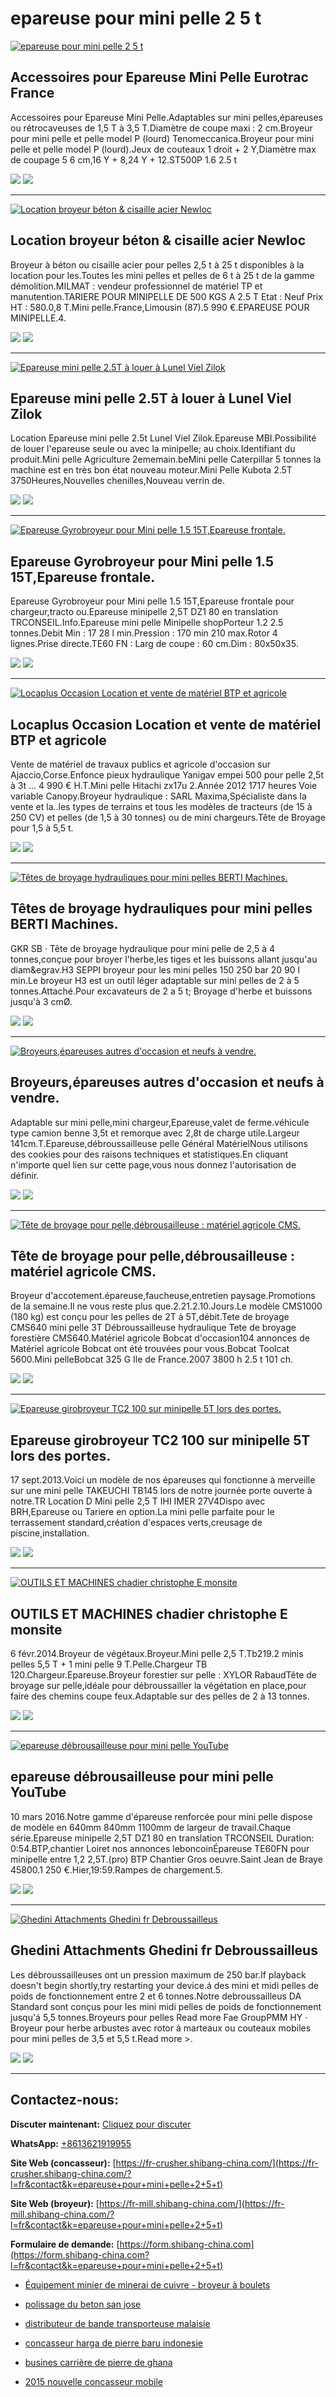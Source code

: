 # epareuse pour mini pelle 2 5 t

<a href="https://swt.shibang-china.com/?l=fr&img&k=epareuse+pour+mini+pelle+2+5+t" target="_blank">![epareuse pour mini pelle 2 5 t](http://static.shibang-china.com/all-800x300/1015.jpg)</a>

## Accessoires pour Epareuse Mini Pelle Eurotrac France
Accessoires pour Epareuse Mini Pelle.Adaptables sur mini pelles,épareuses ou rétrocaveuses de 1,5 T à 3,5 T.Diamètre de coupe maxi : 2 cm.Broyeur pour mini pelle et pelle model P (lourd) Tenomeccanica.Broyeur pour mini pelle et pelle model P (lourd).Jeux de couteaux 1 droit + 2 Y,Diamètre max de coupage 5 6 cm,16 Y + 8,24 Y + 12.ST500P 1.6 2.5 t


<a href="https://whatsapp.shibangsoft.com/WhatsApp.php" target="_blank" title="WhatsApp">![](http://static.shibang-china.com/icon/whatsapp.png)</a> <a href="https://swt.shibang-china.com/?l=fr&icon&k=epareuse+pour+mini+pelle+2+5+t" target="_blank">![](http://static.shibang-china.com/icon/chat-fr.png)</a>

---

<a href="https://swt.shibang-china.com/?l=fr&img&k=epareuse+pour+mini+pelle+2+5+t" target="_blank">![Location broyeur béton &amp; cisaille acier Newloc](http://static.shibang-china.com/all-800x300/1462.jpg)</a>

## Location broyeur béton &amp; cisaille acier Newloc
Broyeur à béton ou cisaille acier pour pelles 2,5 t à 25 t disponibles à la location pour les.Toutes les mini pelles et pelles de 6 t à 25 t de la gamme démolition.MILMAT : vendeur professionnel de matériel TP et manutention.TARIERE POUR MINIPELLE DE 500 KGS A 2.5 T Etat : Neuf Prix HT : 580.0,8 T.Mini pelle.France,Limousin (87).5 990 €.EPAREUSE POUR MINIPELLE.4.


<a href="https://whatsapp.shibangsoft.com/WhatsApp.php" target="_blank" title="WhatsApp">![](http://static.shibang-china.com/icon/whatsapp.png)</a> <a href="https://swt.shibang-china.com/?l=fr&icon&k=epareuse+pour+mini+pelle+2+5+t" target="_blank">![](http://static.shibang-china.com/icon/chat-fr.png)</a>

---

<a href="https://swt.shibang-china.com/?l=fr&img&k=epareuse+pour+mini+pelle+2+5+t" target="_blank">![Epareuse mini pelle 2.5T à louer à Lunel Viel Zilok](http://static.shibang-china.com/all-800x300/1391.jpg)</a>

## Epareuse mini pelle 2.5T à louer à Lunel Viel Zilok
Location Epareuse mini pelle 2.5t Lunel Viel Zilok.Epareuse MBI.Possibilité de louer l&#39;epareuse seule ou avec la minipelle; au choix.Identifiant du produit.Mini pelle Agriculture 2ememain.beMini pelle Caterpillar 5 tonnes la machine est en très bon état nouveau moteur.Mini Pelle Kubota 2.5T 3750Heures,Nouvelles chenilles,Nouveau verrin de.


<a href="https://whatsapp.shibangsoft.com/WhatsApp.php" target="_blank" title="WhatsApp">![](http://static.shibang-china.com/icon/whatsapp.png)</a> <a href="https://swt.shibang-china.com/?l=fr&icon&k=epareuse+pour+mini+pelle+2+5+t" target="_blank">![](http://static.shibang-china.com/icon/chat-fr.png)</a>

---

<a href="https://swt.shibang-china.com/?l=fr&img&k=epareuse+pour+mini+pelle+2+5+t" target="_blank">![Epareuse Gyrobroyeur pour Mini pelle 1.5 15T,Epareuse frontale.](http://static.shibang-china.com/all-800x300/1366.jpg)</a>

## Epareuse Gyrobroyeur pour Mini pelle 1.5 15T,Epareuse frontale.
Epareuse Gyrobroyeur pour Mini pelle 1.5 15T,Epareuse frontale pour chargeur,tracto ou.Epareuse minipelle 2,5T DZ1 80 en translation TRCONSEIL.Info.Epareuse mini pelle Minipelle shopPorteur 1.2 2.5 tonnes.Debit Min : 17 28 l min.Pression : 170 min 210 max.Rotor 4 lignes.Prise directe.TE60 FN : Larg de coupe : 60 cm.Dim : 80x50x35.


<a href="https://whatsapp.shibangsoft.com/WhatsApp.php" target="_blank" title="WhatsApp">![](http://static.shibang-china.com/icon/whatsapp.png)</a> <a href="https://swt.shibang-china.com/?l=fr&icon&k=epareuse+pour+mini+pelle+2+5+t" target="_blank">![](http://static.shibang-china.com/icon/chat-fr.png)</a>

---

<a href="https://swt.shibang-china.com/?l=fr&img&k=epareuse+pour+mini+pelle+2+5+t" target="_blank">![Locaplus Occasion Location et vente de matériel BTP et agricole](http://static.shibang-china.com/all-800x300/1444.jpg)</a>

## Locaplus Occasion Location et vente de matériel BTP et agricole
Vente de matériel de travaux publics et agricole d&#39;occasion sur Ajaccio,Corse.Enfonce pieux hydraulique Yanigav empei 500 pour pelle 2,5t à 3t … 4 990 € H.T.Mini pelle Hitachi zx17u 2.Année 2012 1717 heures Voie variable Canopy.Broyeur hydraulique : SARL Maxima,Spécialiste dans la vente et la..les types de terrains et tous les modèles de tracteurs (de 15 à 250 CV) et pelles (de 1,5 à 30 tonnes) ou de mini chargeurs.Tête de Broyage pour 1,5 à 5,5 t.


<a href="https://whatsapp.shibangsoft.com/WhatsApp.php" target="_blank" title="WhatsApp">![](http://static.shibang-china.com/icon/whatsapp.png)</a> <a href="https://swt.shibang-china.com/?l=fr&icon&k=epareuse+pour+mini+pelle+2+5+t" target="_blank">![](http://static.shibang-china.com/icon/chat-fr.png)</a>

---

<a href="https://swt.shibang-china.com/?l=fr&img&k=epareuse+pour+mini+pelle+2+5+t" target="_blank">![Têtes de broyage hydrauliques pour mini pelles BERTI Machines.](http://static.shibang-china.com/all-800x300/871.jpg)</a>

## Têtes de broyage hydrauliques pour mini pelles BERTI Machines.
GKR SB &middot; Tête de broyage hydraulique pour mini pelle de 2,5 à 4 tonnes,conçue pour broyer l&#39;herbe,les tiges et les buissons allant jusqu&#39;au diam&amp;egrav.H3 SEPPI broyeur pour les mini pelles 150 250 bar 20 90 l min.Le broyeur H3 est un outil léger adaptable sur mini pelles de 2 à 5 tonnes.Attaché.Pour excavateurs de 2 a 5 t; Broyage d&#39;herbe et buissons jusqu&#39;à 3 cmØ.


<a href="https://whatsapp.shibangsoft.com/WhatsApp.php" target="_blank" title="WhatsApp">![](http://static.shibang-china.com/icon/whatsapp.png)</a> <a href="https://swt.shibang-china.com/?l=fr&icon&k=epareuse+pour+mini+pelle+2+5+t" target="_blank">![](http://static.shibang-china.com/icon/chat-fr.png)</a>

---

<a href="https://swt.shibang-china.com/?l=fr&img&k=epareuse+pour+mini+pelle+2+5+t" target="_blank">![Broyeurs,épareuses autres d&#39;occasion et neufs à vendre.](http://static.shibang-china.com/all-800x300/41.jpg)</a>

## Broyeurs,épareuses autres d&#39;occasion et neufs à vendre.
Adaptable sur mini pelle,mini chargeur,Epareuse,valet de ferme.véhicule type camion benne 3,5t et remorque avec 2,8t de charge utile.Largeur 141cm.T.Epareuse,débroussailleuse pelle Général MatérielNous utilisons des cookies pour des raisons techniques et statistiques.En cliquant n&#39;importe quel lien sur cette page,vous nous donnez l&#39;autorisation de définir.


<a href="https://whatsapp.shibangsoft.com/WhatsApp.php" target="_blank" title="WhatsApp">![](http://static.shibang-china.com/icon/whatsapp.png)</a> <a href="https://swt.shibang-china.com/?l=fr&icon&k=epareuse+pour+mini+pelle+2+5+t" target="_blank">![](http://static.shibang-china.com/icon/chat-fr.png)</a>

---

<a href="https://swt.shibang-china.com/?l=fr&img&k=epareuse+pour+mini+pelle+2+5+t" target="_blank">![Tête de broyage pour pelle,débrousailleuse : matériel agricole CMS.](http://static.shibang-china.com/all-800x300/1012.jpg)</a>

## Tête de broyage pour pelle,débrousailleuse : matériel agricole CMS.
Broyeur d&#39;accotement.épareuse,faucheuse,entretien paysage.Promotions de la semaine.Il ne vous reste plus que.2.21.2.10.Jours.Le modèle CMS1000 (180 kg) est conçu pour les pelles de 2T à 5T,débit.Tete de broyage CMS640 mini pelle 3T Débroussailleuse hydraulique Tete de broyage forestière CMS640.Matériel agricole Bobcat d&#39;occasion104 annonces de Matériel agricole Bobcat ont été trouvées pour vous.Bobcat Toolcat 5600.Mini pelleBobcat 325 G Ile de France.2007 3800 h 2.5 t 101 ch.


<a href="https://whatsapp.shibangsoft.com/WhatsApp.php" target="_blank" title="WhatsApp">![](http://static.shibang-china.com/icon/whatsapp.png)</a> <a href="https://swt.shibang-china.com/?l=fr&icon&k=epareuse+pour+mini+pelle+2+5+t" target="_blank">![](http://static.shibang-china.com/icon/chat-fr.png)</a>

---

<a href="https://swt.shibang-china.com/?l=fr&img&k=epareuse+pour+mini+pelle+2+5+t" target="_blank">![Epareuse girobroyeur TC2 100 sur minipelle 5T lors des portes.](http://static.shibang-china.com/all-800x300/1132.jpg)</a>

## Epareuse girobroyeur TC2 100 sur minipelle 5T lors des portes.
17 sept.2013.Voici un modèle de nos épareuses qui fonctionne à merveille sur une mini pelle TAKEUCHI TB145 lors de notre journée porte ouverte à notre.TR Location D Mini pelle 2,5 T IHI IMER 27V4Dispo avec BRH,Epareuse ou Tariere en option.La mini pelle parfaite pour le terrassement standard,création d&#39;espaces verts,creusage de piscine,installation.


<a href="https://whatsapp.shibangsoft.com/WhatsApp.php" target="_blank" title="WhatsApp">![](http://static.shibang-china.com/icon/whatsapp.png)</a> <a href="https://swt.shibang-china.com/?l=fr&icon&k=epareuse+pour+mini+pelle+2+5+t" target="_blank">![](http://static.shibang-china.com/icon/chat-fr.png)</a>

---

<a href="https://swt.shibang-china.com/?l=fr&img&k=epareuse+pour+mini+pelle+2+5+t" target="_blank">![OUTILS ET MACHINES chadier christophe E monsite](http://static.shibang-china.com/all-800x300/354.jpg)</a>

## OUTILS ET MACHINES chadier christophe E monsite
6 févr.2014.Broyeur de végétaux.Broyeur.Mini pelle 2,5 T.Tb219.2 minis pelles 5,5 T + 1 mini pelle 9 T.Pelle.Chargeur TB 120.Chargeur.Epareuse.Broyeur forestier sur pelle : XYLOR RabaudTête de broyage sur pelle,idéale pour débroussailler la végétation en place,pour faire des chemins coupe feux.Adaptable sur des pelles de 2 à 13 tonnes.


<a href="https://whatsapp.shibangsoft.com/WhatsApp.php" target="_blank" title="WhatsApp">![](http://static.shibang-china.com/icon/whatsapp.png)</a> <a href="https://swt.shibang-china.com/?l=fr&icon&k=epareuse+pour+mini+pelle+2+5+t" target="_blank">![](http://static.shibang-china.com/icon/chat-fr.png)</a>

---

<a href="https://swt.shibang-china.com/?l=fr&img&k=epareuse+pour+mini+pelle+2+5+t" target="_blank">![epareuse débrousailleuse pour mini pelle YouTube](http://static.shibang-china.com/all-800x300/1396.jpg)</a>

## epareuse débrousailleuse pour mini pelle YouTube
10 mars 2016.Notre gamme d&#39;épareuse renforcée pour mini pelle dispose de modèle en 640mm 840mm 1100mm de largeur de travail.Chaque série.Epareuse minipelle 2,5T DZ1 80 en translation TRCONSEIL Duration: 0:54.BTP,chantier Loiret nos annonces leboncoinÉpareuse TE60FN pour minipelle entre 1,2 2,5T.(pro) BTP Chantier Gros oeuvre.Saint Jean de Braye 45800.1 250 €.Hier,19:59.Rampes de chargement.5.


<a href="https://whatsapp.shibangsoft.com/WhatsApp.php" target="_blank" title="WhatsApp">![](http://static.shibang-china.com/icon/whatsapp.png)</a> <a href="https://swt.shibang-china.com/?l=fr&icon&k=epareuse+pour+mini+pelle+2+5+t" target="_blank">![](http://static.shibang-china.com/icon/chat-fr.png)</a>

---

<a href="https://swt.shibang-china.com/?l=fr&img&k=epareuse+pour+mini+pelle+2+5+t" target="_blank">![Ghedini Attachments Ghedini fr Debroussailleus](http://static.shibang-china.com/all-800x300/1023.jpg)</a>

## Ghedini Attachments Ghedini fr Debroussailleus
Les débroussailleuses ont un pression maximum de 250 bar.If playback doesn&#39;t begin shortly,try restarting your device.á des mini et midi pelles de poids de fonctionnement entre 2 et 6 tonnes.Notre debroussailleus DA Standard sont conçus pour les mini midi pelles de poids de fonctionnement jusqu&#39;á 5,5 tonnes.Broyeurs pour pelles Read more Fae GroupPMM HY &middot; Broyeur pour herbe arbustes avec rotor à marteaux ou couteaux mobiles pour mini pelles de 3,5 et 5,5 t.Read more &gt;.


<a href="https://whatsapp.shibangsoft.com/WhatsApp.php" target="_blank" title="WhatsApp">![](http://static.shibang-china.com/icon/whatsapp.png)</a> <a href="https://swt.shibang-china.com/?l=fr&icon&k=epareuse+pour+mini+pelle+2+5+t" target="_blank">![](http://static.shibang-china.com/icon/chat-fr.png)</a>

---
## Contactez-nous:

**Discuter maintenant:** [Cliquez pour discuter](https://swt.shibang-china.com?l=fr&contact&k=epareuse+pour+mini+pelle+2+5+t)

**WhatsApp:**  [+8613621919955](https://whatsapp.shibangsoft.com/WhatsApp.php)

**Site Web (concasseur):** [https://fr-crusher.shibang-china.com/](https://fr-crusher.shibang-china.com/?l=fr&contact&k=epareuse+pour+mini+pelle+2+5+t)

**Site Web (broyeur):** [https://fr-mill.shibang-china.com/](https://fr-mill.shibang-china.com/?l=fr&contact&k=epareuse+pour+mini+pelle+2+5+t)

**Formulaire de demande:** [https://form.shibang-china.com](https://form.shibang-china.com?l=fr&contact&k=epareuse+pour+mini+pelle+2+5+t)

* [Équipement minier de minerai de cuivre - broyeur à boulets](../28/%C3%89quipement%20minier%20de%20minerai%20de%20cuivre%20-%20broyeur%20%C3%A0%20boulets.md)

* [polissage du beton san jose](../32/polissage%20du%20beton%20san%20jose.md)

* [distributeur de bande transporteuse malaisie](../35/distributeur%20de%20bande%20transporteuse%20malaisie.md)

* [concasseur harga de pierre baru indonesie](../37/concasseur%20harga%20de%20pierre%20baru%20indonesie.md)

* [busines carrière de pierre de ghana](../32/busines%20carri%C3%A8re%20de%20pierre%20de%20ghana.md)

* [2015 nouvelle concasseur mobile](../30/2015%20nouvelle%20concasseur%20mobile.md)